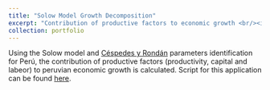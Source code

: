 ```yaml
---
title: "Solow Model Growth Decomposition"
excerpt: "Contribution of productive factors to economic growth <br/><img src='/images/growth_contrib.png'>"
collection: portfolio
---
```


Using the Solow model and [ Céspedes y Rondán](https://repositorio.up.edu.pe/handle/11354/1496) parameters identification for Perú, the contribution of productive factors (productivity, capital and labeor) to peruvian economic growth is calculated. Script for this application can be found [here](https://github.com/josediegogallardo/time_series_applications/blob/main/growth_contributions.ipynb).
